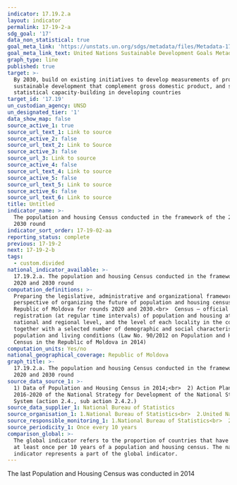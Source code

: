 ```yaml
---
indicator: 17.19.2.a
layout: indicator
permalink: 17-19-2-a
sdg_goal: '17'
data_non_statistical: true
goal_meta_link: 'https://unstats.un.org/sdgs/metadata/files/Metadata-17-19-02a.pdf'
goal_meta_link_text: United Nations Sustainable Development Goals Metadata (pdf 468kB)
graph_type: line
published: true
target: >-
  By 2030, build on existing initiatives to develop measurements of progress on
  sustainable development that complement gross domestic product, and support
  statistical capacity-building in developing countries
target_id: '17.19'
un_custodian_agency: UNSD
un_designated_tier: '1'
data_show_map: false
source_active_1: true
source_url_text_1: Link to source
source_active_2: false
source_url_text_2: Link to Source
source_active_3: false
source_url_3: Link to source
source_active_4: false
source_url_text_4: Link to source
source_active_5: false
source_url_text_5: Link to source
source_active_6: false
source_url_text_6: Link to source
title: Untitled
indicator_name: >-
  The population and housing Census conducted in the framework of the 2020 and
  2030 round
indicator_sort_order: 17-19-02-aa
reporting_status: complete
previous: 17-19-2
next: 17-19-2-b
tags:
  - custom.divided
national_indicator_available: >-
  17.19.2.a. The population and housing Census conducted in the framework of the
  2020 and 2030 round
computation_definitions: >-
  Preparing the legislative, administrative and organizational framework in the
  perspective of organizing the future of population and housing census in the
  Republic of Moldova for rounds 2020 and 2030.<br>  Census – official
  registration (at regular time intervals) of population and housing at the
  national and regional level, and the level of each locality in the country,
  together with a selected number of demographic and social characteristics of
  population and living conditions (Law No. 90/2012 on Population and Housing
  Census in the Republic of Moldova in 2014)
computation_units: Yes/no
national_geographical_coverage: Republic of Moldova
graph_title: >-
  17.19.2.a. The population and housing Census conducted in the framework of the
  2020 and 2030 round
source_data_source_1: >-
  1) Data of Population and Housing Census in 2014;<br>  2) Action Plan for
  2016-2020 of the National Strategy for Development of the National Statistical
  System (action 2.4., sub action 2.4.2.)
source_data_supplier_1: National Bureau of Statistics
source_organisation_1: 1.National Bureau of Statistics<br>  2.United Nations Statistics Division
source_responsible_monitoring_1: 1.National Bureau of Statistics<br>  2.United Nations Statistics Division
source_periodicity_1: Once every 10 years
comparison_global: >-
  The global indicator refers to the proportion of countries that have conducted
  at least once per 10 years of a population and housing census. The national
  indicator represents a part of the global indicator.
---
```

The last Population and Housing Census was conducted in 2014
